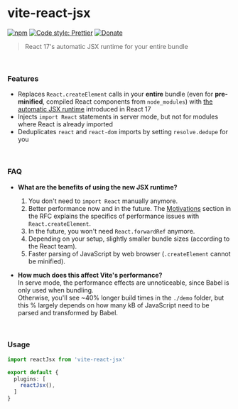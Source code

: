 # vite-react-jsx

[![npm](https://img.shields.io/npm/v/vite-react-jsx.svg)](https://www.npmjs.com/package/vite-react-jsx)
[![Code style: Prettier](https://img.shields.io/badge/code_style-prettier-ff69b4.svg)](https://github.com/prettier/prettier)
[![Donate](https://img.shields.io/badge/Donate-PayPal-green.svg)](https://paypal.me/alecdotbiz)

> React 17's automatic JSX runtime for your entire bundle 

&nbsp;

### Features

- Replaces `React.createElement` calls in your **entire** bundle (even for **pre-minified**, compiled React components from `node_modules`) with [the automatic JSX runtime](https://reactjs.org/blog/2020/09/22/introducing-the-new-jsx-transform.html) introduced in React 17
- Injects `import React` statements in server mode, but not for modules where React is already imported
- Deduplicates `react` and `react-dom` imports by setting `resolve.dedupe` for you

&nbsp;

### FAQ

- **What are the benefits of using the new JSX runtime?**  
  1) You don't need to `import React` manually anymore.  
  2) Better performance now and in the future. The [Motivations](https://github.com/reactjs/rfcs/blob/createlement-rfc/text/0000-create-element-changes.md#motivation) section in the RFC explains the specifics of performance issues with `React.createElement`.  
  3) In the future, you won't need `React.forwardRef` anymore.  
  4) Depending on your setup, slightly smaller bundle sizes (according to the React team).  
  5) Faster parsing of JavaScript by web browser (`.createElement` cannot be minified).

- **How much does this affect Vite's performance?**  
  In serve mode, the performance effects are unnoticeable, since Babel is only used when bundling.  
  Otherwise, you'll see ~40% longer build times in the `./demo` folder, but this % largely depends on how many kB of JavaScript need to be parsed and transformed by Babel.

&nbsp;

### Usage

```ts
import reactJsx from 'vite-react-jsx'

export default {
  plugins: [
    reactJsx(),
  ]
}
```
